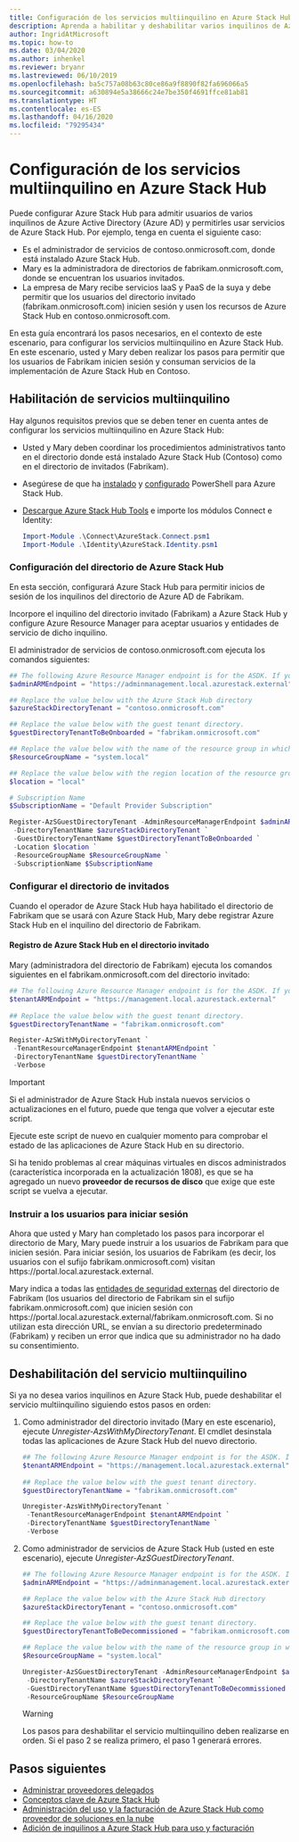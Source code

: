 ```yaml
---
title: Configuración de los servicios multiinquilino en Azure Stack Hub
description: Aprenda a habilitar y deshabilitar varios inquilinos de Azure Active Directory en Azure Stack Hub.
author: IngridAtMicrosoft
ms.topic: how-to
ms.date: 03/04/2020
ms.author: inhenkel
ms.reviewer: bryanr
ms.lastreviewed: 06/10/2019
ms.openlocfilehash: ba5c757a08b63c80ce86a9f8890f82fa696066a5
ms.sourcegitcommit: a630894e5a38666c24e7be350f4691ffce81ab81
ms.translationtype: HT
ms.contentlocale: es-ES
ms.lasthandoff: 04/16/2020
ms.locfileid: "79295434"
---
```

# <a name="configure-multi-tenancy-in-azure-stack-hub"></a>Configuración de los servicios multiinquilino en Azure Stack Hub

Puede configurar Azure Stack Hub para admitir usuarios de varios inquilinos de Azure Active Directory (Azure AD) y permitirles usar servicios de Azure Stack Hub. Por ejemplo, tenga en cuenta el siguiente caso:

- Es el administrador de servicios de contoso.onmicrosoft.com, donde está instalado Azure Stack Hub.
- Mary es la administradora de directorios de fabrikam.onmicrosoft.com, donde se encuentran los usuarios invitados.
- La empresa de Mary recibe servicios IaaS y PaaS de la suya y debe permitir que los usuarios del directorio invitado (fabrikam.onmicrosoft.com) inicien sesión y usen los recursos de Azure Stack Hub en contoso.onmicrosoft.com.

En esta guía encontrará los pasos necesarios, en el contexto de este escenario, para configurar los servicios multiinquilino en Azure Stack Hub. En este escenario, usted y Mary deben realizar los pasos para permitir que los usuarios de Fabrikam inicien sesión y consuman servicios de la implementación de Azure Stack Hub en Contoso.

## <a name="enable-multi-tenancy"></a>Habilitación de servicios multiinquilino

Hay algunos requisitos previos que se deben tener en cuenta antes de configurar los servicios multiinquilino en Azure Stack Hub:
  
 - Usted y Mary deben coordinar los procedimientos administrativos tanto en el directorio donde está instalado Azure Stack Hub (Contoso) como en el directorio de invitados (Fabrikam).
 - Asegúrese de que ha [instalado](azure-stack-powershell-install.md) y [configurado](azure-stack-powershell-configure-admin.md) PowerShell para Azure Stack Hub.
 - [Descargue Azure Stack Hub Tools](azure-stack-powershell-download.md) e importe los módulos Connect e Identity:

    ```powershell
    Import-Module .\Connect\AzureStack.Connect.psm1
    Import-Module .\Identity\AzureStack.Identity.psm1
    ```

### <a name="configure-azure-stack-hub-directory"></a>Configuración del directorio de Azure Stack Hub

En esta sección, configurará Azure Stack Hub para permitir inicios de sesión de los inquilinos del directorio de Azure AD de Fabrikam.

Incorpore el inquilino del directorio invitado (Fabrikam) a Azure Stack Hub y configure Azure Resource Manager para aceptar usuarios y entidades de servicio de dicho inquilino.

El administrador de servicios de contoso.onmicrosoft.com ejecuta los comandos siguientes:

```powershell  
## The following Azure Resource Manager endpoint is for the ASDK. If you're in a multinode environment, contact your operator or service provider to get the endpoint.
$adminARMEndpoint = "https://adminmanagement.local.azurestack.external"

## Replace the value below with the Azure Stack Hub directory
$azureStackDirectoryTenant = "contoso.onmicrosoft.com"

## Replace the value below with the guest tenant directory. 
$guestDirectoryTenantToBeOnboarded = "fabrikam.onmicrosoft.com"

## Replace the value below with the name of the resource group in which the directory tenant registration resource should be created (resource group must already exist).
$ResourceGroupName = "system.local"

## Replace the value below with the region location of the resource group.
$location = "local"

# Subscription Name
$SubscriptionName = "Default Provider Subscription"

Register-AzSGuestDirectoryTenant -AdminResourceManagerEndpoint $adminARMEndpoint `
 -DirectoryTenantName $azureStackDirectoryTenant `
 -GuestDirectoryTenantName $guestDirectoryTenantToBeOnboarded `
 -Location $location `
 -ResourceGroupName $ResourceGroupName `
 -SubscriptionName $SubscriptionName
```

### <a name="configure-guest-directory"></a>Configurar el directorio de invitados

Cuando el operador de Azure Stack Hub haya habilitado el directorio de Fabrikam que se usará con Azure Stack Hub, Mary debe registrar Azure Stack Hub en el inquilino del directorio de Fabrikam.

#### <a name="registering-azure-stack-hub-with-the-guest-directory"></a>Registro de Azure Stack Hub en el directorio invitado

Mary (administradora del directorio de Fabrikam) ejecuta los comandos siguientes en el fabrikam.onmicrosoft.com del directorio invitado:

```powershell
## The following Azure Resource Manager endpoint is for the ASDK. If you're in a multinode environment, contact your operator or service provider to get the endpoint.
$tenantARMEndpoint = "https://management.local.azurestack.external"
    
## Replace the value below with the guest tenant directory.
$guestDirectoryTenantName = "fabrikam.onmicrosoft.com"

Register-AzSWithMyDirectoryTenant `
 -TenantResourceManagerEndpoint $tenantARMEndpoint `
 -DirectoryTenantName $guestDirectoryTenantName `
 -Verbose
```

> [!IMPORTANT]
> Si el administrador de Azure Stack Hub instala nuevos servicios o actualizaciones en el futuro, puede que tenga que volver a ejecutar este script.
>
> Ejecute este script de nuevo en cualquier momento para comprobar el estado de las aplicaciones de Azure Stack Hub en su directorio.
>
> Si ha tenido problemas al crear máquinas virtuales en discos administrados (característica incorporada en la actualización 1808), es que se ha agregado un nuevo **proveedor de recursos de disco** que exige que este script se vuelva a ejecutar.

### <a name="direct-users-to-sign-in"></a>Instruir a los usuarios para iniciar sesión

Ahora que usted y Mary han completado los pasos para incorporar el directorio de Mary, Mary puede instruir a los usuarios de Fabrikam para que inicien sesión. Para iniciar sesión, los usuarios de Fabrikam (es decir, los usuarios con el sufijo fabrikam.onmicrosoft.com) visitan https\://portal.local.azurestack.external.

Mary indica a todas las [entidades de seguridad externas](/azure/role-based-access-control/rbac-and-directory-admin-roles) del directorio de Fabrikam (los usuarios del directorio de Fabrikam sin el sufijo fabrikam.onmicrosoft.com) que inicien sesión con https\://portal.local.azurestack.external/fabrikam.onmicrosoft.com. Si no utilizan esta dirección URL, se envían a su directorio predeterminado (Fabrikam) y reciben un error que indica que su administrador no ha dado su consentimiento.

## <a name="disable-multi-tenancy"></a>Deshabilitación del servicio multiinquilino

Si ya no desea varios inquilinos en Azure Stack Hub, puede deshabilitar el servicio multiinquilino siguiendo estos pasos en orden:

1. Como administrador del directorio invitado (Mary en este escenario), ejecute *Unregister-AzsWithMyDirectoryTenant*. El cmdlet desinstala todas las aplicaciones de Azure Stack Hub del nuevo directorio.

    ``` PowerShell
    ## The following Azure Resource Manager endpoint is for the ASDK. If you're in a multinode environment, contact your operator or service provider to get the endpoint.
    $tenantARMEndpoint = "https://management.local.azurestack.external"
        
    ## Replace the value below with the guest tenant directory.
    $guestDirectoryTenantName = "fabrikam.onmicrosoft.com"
    
    Unregister-AzsWithMyDirectoryTenant `
     -TenantResourceManagerEndpoint $tenantARMEndpoint `
     -DirectoryTenantName $guestDirectoryTenantName `
     -Verbose 
    ```

2. Como administrador de servicios de Azure Stack Hub (usted en este escenario), ejecute *Unregister-AzSGuestDirectoryTenant*.

    ``` PowerShell
    ## The following Azure Resource Manager endpoint is for the ASDK. If you're in a multinode environment, contact your operator or service provider to get the endpoint.
    $adminARMEndpoint = "https://adminmanagement.local.azurestack.external"
    
    ## Replace the value below with the Azure Stack Hub directory
    $azureStackDirectoryTenant = "contoso.onmicrosoft.com"
    
    ## Replace the value below with the guest tenant directory. 
    $guestDirectoryTenantToBeDecommissioned = "fabrikam.onmicrosoft.com"
    
    ## Replace the value below with the name of the resource group in which the directory tenant registration resource should be created (resource group must already exist).
    $ResourceGroupName = "system.local"
    
    Unregister-AzSGuestDirectoryTenant -AdminResourceManagerEndpoint $adminARMEndpoint `
     -DirectoryTenantName $azureStackDirectoryTenant `
     -GuestDirectoryTenantName $guestDirectoryTenantToBeDecommissioned `
     -ResourceGroupName $ResourceGroupName
    ```

    > [!WARNING]
    > Los pasos para deshabilitar el servicio multiinquilino deben realizarse en orden. Si el paso 2 se realiza primero, el paso 1 generará errores.

## <a name="next-steps"></a>Pasos siguientes

- [Administrar proveedores delegados](azure-stack-delegated-provider.md)
- [Conceptos clave de Azure Stack Hub](azure-stack-overview.md)
- [Administración del uso y la facturación de Azure Stack Hub como proveedor de soluciones en la nube](azure-stack-add-manage-billing-as-a-csp.md)
- [Adición de inquilinos a Azure Stack Hub para uso y facturación](azure-stack-csp-howto-register-tenants.md)
